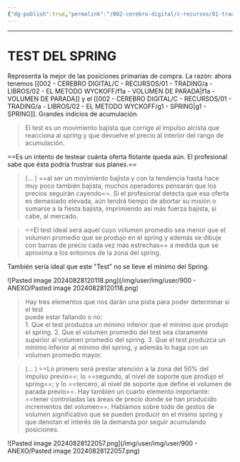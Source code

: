 ```yaml
---
{"dg-publish":true,"permalink":"/002-cerebro-digital/c-recursos/01-trading/a-libros/02-el-metodo-wyckoff/g2-test-del-spring/"}
---
```



---
# TEST DEL SPRING
Representa la mejor de las posiciones primarias de compra. La razón: ahora tenemos [[002 - CEREBRO DIGITAL/C - RECURSOS/01 - TRADING/a - LIBROS/02 - EL METODO WYCKOFF/f1a - VOLUMEN DE PARADA\|f1a - VOLUMEN DE PARADA]] y el [[002 - CEREBRO DIGITAL/C - RECURSOS/01 - TRADING/a - LIBROS/02 - EL METODO WYCKOFF/g1 - SPRING\|g1 - SPRING]]. Grandes indicios de acumulación.

>El test es un movimiento bajista que corrige al impulso alcista que reacciona al spring y que devuelve el precio al interior del rango de acumulación.

==Es un intento de testear cuánta oferta flotante queda aún. El profesional sabe que ésta podría frustrar sus planes.==

> (... ) ==al ser un movimiento bajista y con la tendencia hasta hace muy poco también bajista, muchos operadores pensarán que los precios seguirán cayendo==. Si el profesional detecta que esa oferta es demasiado elevada, aún tendrá tiempo de abortar su misión o sumarse a la fiesta bajista, imprimiendo así más fuerza bajista, si cabe, al mercado.

> ==El test ideal será aquel cuyo volumen promedio sea menor que el volumen promedio que se produjo en el spring y además se dibuje con barras de precio cada vez más estrechas== a medida que se aproxima a los entornos de la zona del spring.

También sería ideal que este "Test" no se lleve el mínimo del Spring.

![Pasted image 20240828120118.png](/img/user/img/user/900 - ANEXO/Pasted image 20240828120118.png)


> Hay tres elementos que nos darán una pista para poder determinar si el test  
puede estar fallando o no:  
	1. Que el test produzca un mínimo inferior que el mínimo que produjo el spring.
	2. Que el volumen promedio del test sea claramente superior al volumen promedio del spring.
	3. Que el test produzca un mínimo inferior al mínimo del spring, y además lo haga con un volumen promedio mayor.

>(... ) ==Lo primero será prestar atención a la zona del 50% del impulso previo==; lo ==segundo, al nivel de soporte que produjo el spring==; y lo ==tercero, al nivel de soporte que define el volumen de parada previo==. Hay también un cuarto elemento importante: ==tener controladas las áreas de precio donde se han producido incrementos del volumen==. Hablamos sobre todo de gestos de volumen significativo que se pueden producir en el mismo spring y que denotan el interés de la demanda por seguir acumulando posiciones.

![Pasted image 20240828122057.png](/img/user/img/user/900 - ANEXO/Pasted image 20240828122057.png)
